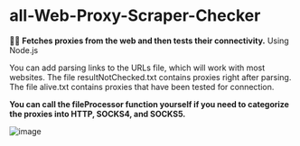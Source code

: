 # all-Web-Proxy-Scraper-Checker
 👩‍💻 **Fetches proxies from the web and then tests their connectivity.**
Using Node.js

You can add parsing links to the URLs file, which will work with most websites. 
The file resultNotChecked.txt contains proxies right after parsing. 
The file alive.txt contains proxies that have been tested for connection. 

**You can call the fileProcessor function yourself if you need to categorize the proxies into HTTP, SOCKS4, and SOCKS5.**

![image](https://github.com/TheCodePassion/all-Web-Proxy-Scraper-Checker/assets/133754950/32a6ac83-d6b3-45b0-94bc-245638261d90)

